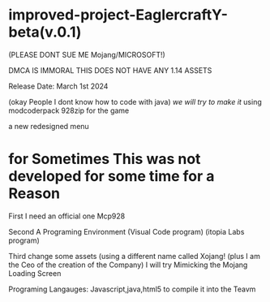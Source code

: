 # improved-project-EaglercraftY-beta(v.0.1)
(PLEASE DONT SUE ME Mojang/MICROSOFT!) 

DMCA IS IMMORAL 
THIS DOES NOT HAVE ANY 1.14 ASSETS

Release Date: March 1st 2024

(okay People I dont know how to code with java)
*we will try to make it*
using modcoderpack 928zip for the game 

a new redesigned menu



# for Sometimes This was not developed for some time for a Reason
First I need an official one Mcp928

Second A Programing Environment (Visual Code program) (itopia Labs program)

Third change some assets (using a different name called Xojang! (plus I am the Ceo of the creation of the Company)
I will try Mimicking the Mojang Loading Screen 

Programing Langauges:
Javascript,java,html5
to compile it into the Teavm
